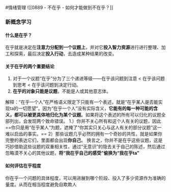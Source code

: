 #情绪管理 
![[0889 - 不在乎 - 如何才能做到不在乎？]]

### 新概念学习
#### 什么是在乎？
 在乎就是决定在**注意力分配到一个议题上**，并对它**投入智力资源**进行进行整理、加工和探索，最后决定**投入行动**，去造成某种结果的改变。

#### 关于在乎的两个重要结论
1. 对于一个议题“在乎”分为了三个递进等级——在乎该问题到注意 < 在乎该问题到思考 < 在乎该问题到决定行动。
2. **在乎的对象只能是议题**，不能是人或其他意志体。

解释：“在乎一个人”在严格语义限定下只能有一个表述，就是“在乎某人是否能实现ta的一切愿望”。因为“在乎一个人”没有实际含义，**它能有的每一种可能的含义，都可以被更具体地归化为某个议题**。如果将这个表述的所有可以归化的议题全部列出，会发现两个致命错误。
1.）你并不关心所有和这个人有关的议题，因此==你只是用“在乎某人“为题，遮掩了“你其实只关心与这人有关的部分议题”这一难以启齿的事实。==
2）那些议题几乎必然的拥有一个奇妙的共性，就是如果你完整的表达它们，里面都会出现**你自己**。
换言之，你并不是在乎这些议题，这是巧妙借助这些议题的双重相关性，通过“无意识”的隐去关于自己的陈述，然后通过忽略漠不关心的其他议题，**将“我在乎自己的感受”偷换为“我在乎ta”**

#### 如何评估在乎程度
你在乎一个问题的具体程度，可以用进展到哪个阶段、投入了多少资源作为准确的量度。从而在相当程度避免自欺欺人


